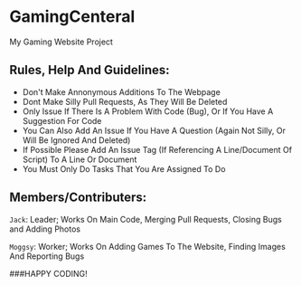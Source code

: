 # GamingCenteral
My Gaming Website Project

## Rules, Help And Guidelines:

- Don't Make Annonymous Additions To The Webpage
- Dont Make Silly Pull Requests, As They Will Be Deleted
- Only Issue If There Is A Problem With Code (Bug), Or If You Have A Suggestion For Code
- You Can Also Add An Issue If You Have A Question (Again Not Silly, Or Will Be Ignored And Deleted)
- If Possible Please Add An Issue Tag (If Referencing A Line/Document Of Script) To A Line Or Document
- You Must Only Do Tasks That You Are Assigned To Do


## Members/Contributers:

`Jack`: Leader;
	Works On Main Code, Merging Pull Requests, Closing Bugs and Adding Photos

`Moggsy`: Worker;
	Works On Adding Games To The Website, Finding Images And Reporting Bugs

###HAPPY CODING!